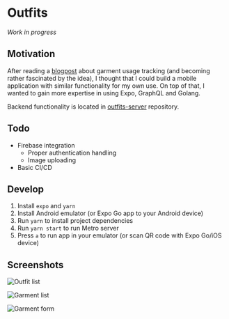 # Outfits

*Work in progress*

## Motivation

After reading a [blogpost](https://www.reaktor.com/blog/why-ive-tracked-every-single-piece-of-clothing-ive-worn-for-three-years/) about garment usage tracking (and becoming rather fascinated by the idea), I thought that I could build a mobile application with similar functionality for my own use. On top of that, I wanted to gain more expertise in using Expo, GraphQL and Golang.

Backend functionality is located in [outfits-server](https://github.com/hirvoin/outfits-server) repository.

## Todo

- Firebase integration
  - Proper authentication handling
  - Image uploading
- Basic CI/CD

## Develop

1. Install `expo` and `yarn`
2. Install Android emulator (or Expo Go app to your Android device)
3. Run `yarn` to install project dependencies
4. Run `yarn start` to run Metro server
5. Press `a` to run app in your emulator (or scan QR code with Expo Go/iOS device)

## Screenshots

![Outfit list](https://user-images.githubusercontent.com/36300359/150192344-2ef666a4-698f-4034-a1ee-e76f7d43784c.png)

![Garment list](https://user-images.githubusercontent.com/36300359/150192393-5e2bf81d-5bfb-4f3d-a4d7-40ea2d39018e.png)

![Garment form](https://user-images.githubusercontent.com/36300359/150192403-6987a1ba-e1bb-42ee-825f-95111741cb28.png)
